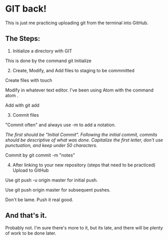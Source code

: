 # GIT back!

This is just me practicing uploading git from the terminal into GitHub.

## The Steps:

1. Initialize a directory with GIT

This is done by the command git Initialize

2.  Create, Modify, and Add files to staging to be commmitted

Create files with touch

Modify in whatever text editor.  I've been using Atom with the command atom . <file>

Add with git add <file>

3.  Commit files

"Commit often" and always use -m to add a notation.

*The first should be "Initial Commit".  Following the initial commit, commits should be descriptive of what was done.  Capitalize the first letter, don't use punctuation, and keep under 50 characters.*

Commit by git commit -m "notes"

4.  After linking to your new repository (steps that need to be practiced) Upload to GitHub

Use git push -u origin master for initial push.

Use git push origin master for subsequent pushes.

Don't be lame.  Push it real good.


## And that's it. ##

Probably not.  I'm sure there's more to it, but its late, and there will be plenty of work to be done later.
